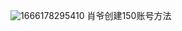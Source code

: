 ![1666178295410](https://user-images.githubusercontent.com/63440757/196676781-a62afbc5-b424-4c87-8e6a-cb77e34f55a4.png)
肖爷创建150账号方法
